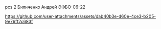 pcs 2
Биличенко Андрей ЭФБО-06-22



https://github.com/user-attachments/assets/dab40b3e-d60e-4ce3-b205-9e76ff2c683f
